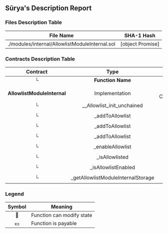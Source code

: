 ## Sūrya's Description Report

### Files Description Table


|  File Name  |  SHA-1 Hash  |
|-------------|--------------|
| ./modules/internal/AllowlistModuleInternal.sol | [object Promise] |


### Contracts Description Table


|  Contract  |         Type        |       Bases      |                  |                 |
|:----------:|:-------------------:|:----------------:|:----------------:|:---------------:|
|     └      |  **Function Name**  |  **Visibility**  |  **Mutability**  |  **Modifiers**  |
||||||
| **AllowlistModuleInternal** | Implementation | Initializable, ContextUpgradeable |||
| └ | __Allowlist_init_unchained | Internal 🔒 | 🛑  | onlyInitializing |
| └ | _addToAllowlist | Internal 🔒 | 🛑  | |
| └ | _addToAllowlist | Internal 🔒 | 🛑  | |
| └ | _addToAllowlist | Internal 🔒 | 🛑  | |
| └ | _enableAllowlist | Internal 🔒 | 🛑  | |
| └ | _isAllowlisted | Internal 🔒 |   | |
| └ | _isAllowlistEnabled | Internal 🔒 |   | |
| └ | _getAllowlistModuleInternalStorage | Internal 🔒 |   | |


### Legend

|  Symbol  |  Meaning  |
|:--------:|-----------|
|    🛑    | Function can modify state |
|    💵    | Function is payable |
